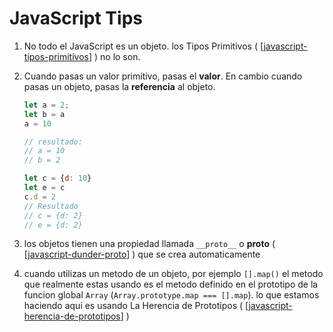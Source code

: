 # JavaScript Tips

1. No todo el JavaScript es un objeto. los Tipos Primitivos ( [[javascript-tipos-primitivos]] ) no lo son.
2. Cuando pasas un valor primitivo, pasas el **valor**. En cambio cuando pasas un objeto, pasas la **referencia** al objeto.

    ```js
    let a = 2;
    let b = a
    a = 10

    // resultado:
    // a = 10
    // b = 2

    let c = {d: 10}
    let e = c
    c.d = 2
    // Resultado
    // c = {d: 2}
    // e = {d: 2}
    ```

3. los objetos tienen una propiedad llamada `__proto__` o __proto__ ( [[javascript-dunder-proto]] ) que se crea automaticamente
4. cuando utilizas un metodo de un objeto, por ejemplo `[].map()` el metodo que realmente estas usando es el metodo definido en el prototipo de la funcion global `Array` (`Array.prototype.map === [].map`). lo que estamos haciendo aqui es usando La Herencia de Prototipos ( [[javascript-herencia-de-prototipos]] )


[//begin]: # "Autogenerated link references for markdown compatibility"
[javascript-tipos-primitivos]: javascript-tipos-primitivos "Tipos Primitivos"
[javascript-dunder-proto]: javascript-dunder-proto "Dunder proto"
[javascript-herencia-de-prototipos]: javascript-herencia-de-prototipos "Herencia de Prototipos"
[//end]: # "Autogenerated link references"
